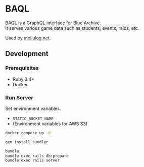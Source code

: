 # BAQL

BAQL is a GraphQL interface for Blue Archive.  
It serves various game data such as students, events, raids, etc.

Used by [mollulog.net](https://mollulog.net).

## Development

### Prerequisites

- Ruby 3.4+
- Docker

### Run Server

Set environment variables.

- `STATIC_BUCKET_NAME`
- (Environment variables for AWS S3)

```bash
docker compose up -d

gem install bundler

bundle
bundle exec rails db:prepare
bundle exec rails server
```
